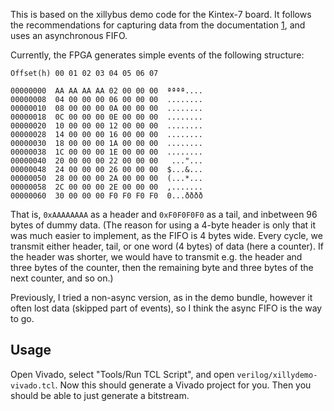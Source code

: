This is based on the xillybus demo code for the Kintex-7 board.  It follows the recommendations for capturing data from the documentation [1], and uses an asynchronous FIFO.

Currently, the FPGA generates simple events of the following structure:

    Offset(h) 00 01 02 03 04 05 06 07

    00000000  AA AA AA AA 02 00 00 00  ªªªª....
    00000008  04 00 00 00 06 00 00 00  ........
    00000010  08 00 00 00 0A 00 00 00  ........
    00000018  0C 00 00 00 0E 00 00 00  ........
    00000020  10 00 00 00 12 00 00 00  ........
    00000028  14 00 00 00 16 00 00 00  ........
    00000030  18 00 00 00 1A 00 00 00  ........
    00000038  1C 00 00 00 1E 00 00 00  ........
    00000040  20 00 00 00 22 00 00 00   ..."...
    00000048  24 00 00 00 26 00 00 00  $...&...
    00000050  28 00 00 00 2A 00 00 00  (...*...
    00000058  2C 00 00 00 2E 00 00 00  ,.......
    00000060  30 00 00 00 F0 F0 F0 F0  0...ðððð

That is, `0xAAAAAAAA` as a header and `0xF0F0F0F0` as a tail, and inbetween 96 bytes of dummy data.  (The reason for using a 4-byte header is only that it was much easier to implement, as the FIFO is 4 bytes wide.  Every cycle, we transmit either header, tail, or one word (4 bytes) of data (here a counter).  If the header was shorter, we would have to transmit e.g. the header and three bytes of the counter, then the remaining byte and three bytes of the next counter, and so on.)

Previously, I tried a non-async version, as in the demo bundle, however it often lost data (skipped part of events), so I think the async FIFO is the way to go.

## Usage

Open Vivado, select "Tools/Run TCL Script", and open `verilog/xillydemo-vivado.tcl`.  Now this should generate a Vivado project for you.  Then you should be able to just generate a bitstream.

[1]: http://xillybus.com/downloads/doc/xillybus_fpga_api.pdf